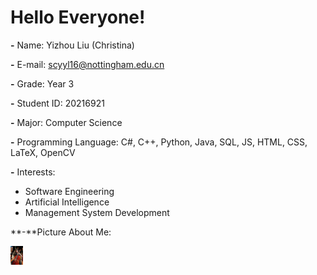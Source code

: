 # Hello Everyone!
**-** Name: Yizhou Liu (Christina)

**-** E-mail: [s](mailto:scyyw6@nottingham.edu.cn)cyyl16@nottingham.edu.cn

**-** Grade: Year 3

**-** Student ID: 20216921

**-** Major: Computer Science

**-** Programming Language:  C\#, C++, Python, Java, SQL, JS, HTML, CSS, LaTeX, OpenCV

**-** Interests:

- Software Engineering
- Artificial Intelligence 
- Management System Development

**-**Picture About Me:

<img src="Contributors/images/Christina.jpg" width="200" height="300" alt="Image" alt="cute pic" style="zoom:10%;" />
